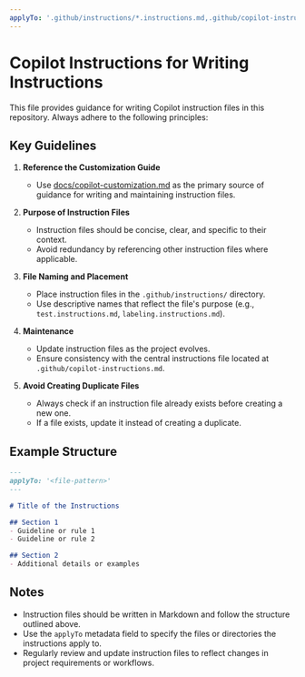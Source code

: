 ```yaml
---
applyTo: '.github/instructions/*.instructions.md,.github/copilot-instructions.md'
---
```


# Copilot Instructions for Writing Instructions

This file provides guidance for writing Copilot instruction files in this repository. Always adhere to the following principles:

## Key Guidelines

1. **Reference the Customization Guide**
   - Use [docs/copilot-customization.md](../../docs/copilot-customization.md) as the primary source of guidance for writing and maintaining instruction files.

2. **Purpose of Instruction Files**
   - Instruction files should be concise, clear, and specific to their context.
   - Avoid redundancy by referencing other instruction files where applicable.

3. **File Naming and Placement**
   - Place instruction files in the `.github/instructions/` directory.
   - Use descriptive names that reflect the file's purpose (e.g., `test.instructions.md`, `labeling.instructions.md`).

4. **Maintenance**
   - Update instruction files as the project evolves.
   - Ensure consistency with the central instructions file located at `.github/copilot-instructions.md`.

5. **Avoid Creating Duplicate Files**
   - Always check if an instruction file already exists before creating a new one.
   - If a file exists, update it instead of creating a duplicate.

## Example Structure

```markdown
---
applyTo: '<file-pattern>'
---

# Title of the Instructions

## Section 1
- Guideline or rule 1
- Guideline or rule 2

## Section 2
- Additional details or examples
```

## Notes

- Instruction files should be written in Markdown and follow the structure outlined above.
- Use the `applyTo` metadata field to specify the files or directories the instructions apply to.
- Regularly review and update instruction files to reflect changes in project requirements or workflows.